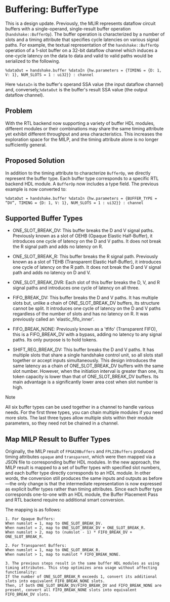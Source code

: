 # Buffering: BufferType

This is a design update. Previously, the MLIR represents dataflow circuit buffers with a single-operand, single-result buffer operation (`handshake::BufferOp`). The buffer operation is characterized by a number of slots and a timing attribute that specifies cycle latencies on various signal paths. For example, the textual representation of the `handshake::BufferOp` operation of a 1-slot buffer on a 32-bit dataflow channel which induces a one-cycle latency on the data to data and valid to valid paths would be serialized to the following.

```mlir
%dataOut = handshake.buffer %dataIn {hw.parameters = {TIMING = {D: 1, V: 1}, NUM_SLOTS = 1 : ui32}} : channel
```

Here `%dataIn` is the buffer's operand SSA value (the input dataflow channel) and, conversely,`%dataOut` is the buffer's result SSA value (the output dataflow channel).

## Problem

With the RTL backend now supporting a variety of buffer HDL modules, different modules or their combinations may share the same timing attribute yet exhibit different throughput and area characteristics. This increases the exploration space for the MILP, and the timing attribute alone is no longer sufficiently general.

## Proposed Solution

In addition to the timing attribute to characterize `BufferOp`, we directly represent the buffer type. Each buffer type corresponds to a specific RTL backend HDL module. A `BufferOp` now includes a type field. The previous example is now converted to:

```mlir
%dataOut = handshake.buffer %dataIn {hw.parameters = {BUFFER_TYPE = “DV”, TIMING = {D: 1, V: 1}, NUM_SLOTS = 1 : ui32}} : channel
```

## Supported Buffer Types

- ONE_SLOT_BREAK_DV: This buffer breaks the D and V signal paths. Previously known as a slot of OEHB (Opaque Elastic Half-Buffer), it introduces one cycle of latency on the D and V paths. It does not break the R signal path and adds no latency on R.

- ONE_SLOT_BREAK_R: This buffer breaks the R signal path. Previously known as a slot of TEHB (Transparent Elastic Half-Buffer), it introduces one cycle of latency on the R path. It does not break the D and V signal path and adds no latency on D and V.

- ONE_SLOT_BREAK_DVR: Each slot of this buffer breaks the D, V, and R signal paths and introduces one cycle of latency on all three.

- FIFO_BREAK_DV: This buffer breaks the D and V paths. It has multiple slots but, unlike a chain of ONE_SLOT_BREAK_DV buffers, its structure cannot be split. It introduces one cycle of latency on the D and V paths regardless of the number of slots and has no latency on R. It was previously called an 'elastic_fifo_inner'.

- FIFO_BREAK_NONE: Previously known as a 'tfifo' (Transparent FIFO), this is a FIFO_BREAK_DV with a bypass, adding no latency to any signal paths. Its only purpose is to hold tokens.

- SHIFT_REG_BREAK_DV: This buffer breaks the D and V paths. It has multiple slots that share a single handshake control unit, so all slots stall together or accept inputs simultaneously. This design introduces the same latency as a chain of ONE_SLOT_BREAK_DV buffers with the same slot number. However, when the initiation interval is greater than one, its token capacity is lower than that of ONE_SLOT_BREAK_DV buffers. Its main advantage is a significantly lower area cost when slot number is high.

> [!NOTE]
> All six buffer types can be used together in a channel to handle various needs. For the first three types, you can chain multiple modules if you need more slots. The last three types allow multiple slots within their module parameters, so they need not be chained in a channel.

## Map MILP Result to Buffer Types

Originally, the MILP result of `FPGA20Buffers` and `FPL22Buffers` produced timing attributes `opaque` and `transparent`, which were then mapped via a JSON file to corresponding buffer HDL modules. In the new approach, the MILP result is mapped to a set of buffer types with specified slot numbers, and each buffer type directly corresponds to an HDL module. In other words, the conversion still produces the same inputs and outputs as before—the only change is that the intermediate representation is now expressed as explicit buffer types rather than timing attributes. Since each buffer type corresponds one-to-one with an HDL module, the Buffer Placement Pass and RTL backend require no additional smart conversion.

The mapping is as follows:

```
1. For Opaque Buffers:
When numslot = 1, map to ONE_SLOT_BREAK_DV.
When numslot = 2, map to ONE_SLOT_BREAK_DV + ONE_SLOT_BREAK_R.
When numslot > 2, map to (numslot - 1) * FIFO_BREAK_DV + ONE_SLOT_BREAK_R.

2. For Transparent Buffers:
When numslot = 1, map to ONE_SLOT_BREAK_R.
When numslot > 1, map to numslot * FIFO_BREAK_NONE.

3. The previous steps result in the same buffer HDL modules as using timing attributes. This step optimizes area usage without affecting functionality:
If the number of ONE_SLOT_BREAK_R exceeds 1, convert its additional slots into equivalent FIFO_BREAK_NONE slots. 
Then, if both ONE_SLOT_BREAK_DV/FIFO_BREAK_DV and FIFO_BREAK_NONE are present, convert all FIFO_BREAK_NONE slots into equivalent FIFO_BREAK_DV slots.
```